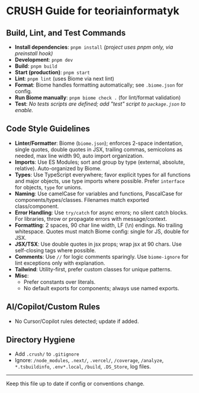 # CRUSH Guide for teoriainformatyk

## Build, Lint, and Test Commands

- **Install dependencies**: `pnpm install` *(project uses pnpm only, via preinstall hook)*
- **Development**: `pnpm dev`
- **Build**: `pnpm build`
- **Start (production)**: `pnpm start`
- **Lint**: `pnpm lint` (uses Biome via next lint)
- **Format**: Biome handles formatting automatically; see `.biome.json` for config.
- **Run Biome manually**: `pnpm biome check .` (for lint/format validation)
- **Test**: *No tests scripts are defined; add "test" script to `package.json` to enable.*

## Code Style Guidelines

- **Linter/Formatter**: Biome (`biome.json`); enforces 2-space indentation, single quotes, double quotes in JSX, trailing commas, semicolons as needed, max line width 90, auto import organization.
- **Imports**: Use ES Modules; sort and group by type (external, absolute, relative). Auto-organized by Biome.
- **Types**: Use TypeScript everywhere; favor explicit types for all functions and major objects, use type imports where possible. Prefer `interface` for objects, `type` for unions.
- **Naming**: Use camelCase for variables and functions, PascalCase for components/types/classes. Filenames match exported class/component.
- **Error Handling**: Use `try/catch` for async errors; no silent catch blocks. For libraries, throw or propagate errors with message/context.
- **Formatting**: 2 spaces, 90 char line width, LF (\n) endings. No trailing whitespace. Quotes must match Biome config: single for JS, double for JSX.
- **JSX/TSX**: Use double quotes in jsx props; wrap jsx at 90 chars. Use self-closing tags where possible.
- **Comments**: Use `//` for logic comments sparingly. Use `biome-ignore` for lint exceptions only with explanation.
- **Tailwind**: Utility-first, prefer custom classes for unique patterns. 
- **Misc**: 
  - Prefer constants over literals.
  - No default exports for components; always use named exports.

## AI/Copilot/Custom Rules

- No Cursor/Copilot rules detected; update if added.

## Directory Hygiene

- Add `.crush/` to `.gitignore`
- Ignore: `/node_modules`, `.next/`, `.vercel/`, `/coverage`, `/analyze`, `*.tsbuildinfo`, `.env*.local`, `/build`, `.DS_Store`, log files.

---

Keep this file up to date if config or conventions change.
